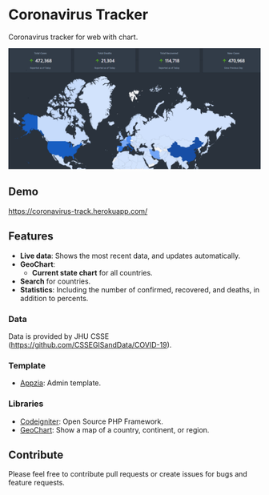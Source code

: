 # Coronavirus Tracker
Coronavirus tracker for web with chart.

![image](corona_image.png)

## Demo
https://coronavirus-track.herokuapp.com/

## Features
* __Live data__: Shows the most recent data, and updates automatically.
* __GeoChart__:
   * __Current state chart__ for all countries.
* __Search__ for countries.
* __Statistics__: Including the number of confirmed, recovered, and deaths, in addition to percents.


### Data
Data is provided by JHU CSSE (https://github.com/CSSEGISandData/COVID-19).

### Template
* [Appzia](https://themesdesign.in/appzia/index.html): Admin template.

### Libraries
* [Codeigniter](https://github.com/bcit-ci/CodeIgniter): Open Source PHP Framework.
* [GeoChart](https://developers.google.com/chart/interactive/docs/gallery/geochart): Show a map of a country, continent, or region.

## Contribute
Please feel free to contribute pull requests or create issues for bugs and feature requests.


